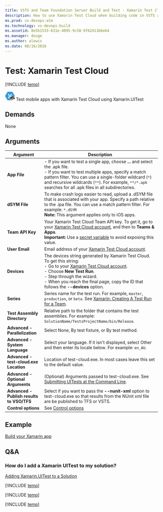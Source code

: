 ```yaml
---
title: VSTS and Team Foundation Server Build and Test - Xamarin Test Cloud
description: How to use Xamarin Test Cloud when building code in VSTS and TFS 
ms.prod: vs-devops-alm
ms.technology: vs-devops-build
ms.assetid: 8e5b1533-631e-4095-9c58-9f62411b6e64
ms.manager: douge
ms.author: alewis
ms.date: 08/16/2016
---
```


# Test: Xamarin Test Cloud

[!INCLUDE [temp](../../_shared/version-tfs-2015-rtm.md)]

![](_img/xamarin-test-cloud-icon.png) Test mobile apps with Xamarin Test Cloud using Xamarin.UITest


## Demands

None


## Arguments

| Argument | Description |
| -------- | ----------- |
| **App File** | - If you want to test a single app, choose **...** and select the .apk file.<br />- If you want to test multiple apps, specify a match pattern filter. You can use a single-folder wildcard (`*`) and recursive wildcards (`**`). For example, `**/*.apk` searches for all .apk files in all subdirectories. |
| **dSYM File** | To make crash logs easier to read, upload a .dSYM file that is associated with your app. Specify a path relative to the .ipa file. You can use a match pattern filter. For example: `*.dSYM`<br />**Note:** This argument applies only to iOS apps. |
| **Team API Key** | Your Xamarin Test Cloud Team API key. To get it, go to your [Xamarin Test Cloud account](https://testcloud.xamarin.com/account), and then to **Teams & Apps**.<br />**Important:** Use a [secret variable](../../concepts/definitions/build/variables.md) to avoid exposing this value. |
| **User Email** | Email address of your [Xamarin Test Cloud account](https://testcloud.xamarin.com/account). |
| **Devices** | The devices string generated by Xamarin Test Cloud. To get this string:<br />- Go to your [Xamarin Test Cloud account](https://testcloud.xamarin.com/account).<br />- Choose **New Test Run**.<br />- Step through the wizard.<br />- When you reach the final page, copy the ID that follows the **--devices** option. |
| **Series** | Series name for the test run. For example, `master`, `production`, or `beta`. See [Xamarin: Creating A Test Run for a Team](https://developer.xamarin.com/guides/testcloud/organizations-and-teams/creating-a-test-run/). |
| **Test Assembly Directory** | Relative path to the folder that contains the test assemblies. For example: `SolutionName/TestsProjectName/bin/Release`. |
| **Advanced - Parallelization** | Select None, By test fixture, or By test method. |
| **Advanced - System Language** | Select your language. If it isn't displayed, select Other and then enter its locale below. For example: `en_AU`. |
| **Advanced - test-cloud.exe Location** | Location of test-cloud.exe. In most cases leave this set to the default value. |
| **Advanced - Optional Arguments** | (Optional) Arguments passed to test-cloud.exe. See [Submitting UITests at the Command Line](https://developer.xamarin.com/guides/testcloud/uitest/working-with/submitting-tests-at-command-line/). |
| **Advanced - Publish results to VSO/TFS** | Select if you want to pass the **--nunit-xml** option to test-cloud.exe so that results from the NUnit xml file are be published to TFS or VSTS. |
| **Control options** | See [Control options](../../concepts/process/tasks.md#controloptions) |


## Example 

[Build your Xamarin app](../../apps/mobile/xamarin.md)


## Q&A
<!-- BEGINSECTION class="md-qanda" -->


### How do I add a Xamarin UITest to my solution?

[Adding Xamarin.UITest to a Solution](https://developer.xamarin.com/guides/testcloud/uitest/adding-uitest/)


[!INCLUDE [temp](../_shared/qa-minimatch.md)]

[!INCLUDE [temp](../../_shared/qa-agents.md)]

[!INCLUDE [temp](../../_shared/qa-versions.md)]

<!-- ENDSECTION -->
